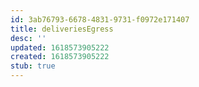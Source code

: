```yaml
---
id: 3ab76793-6678-4831-9731-f0972e171407
title: deliveriesEgress
desc: ''
updated: 1618573905222
created: 1618573905222
stub: true
---
```


